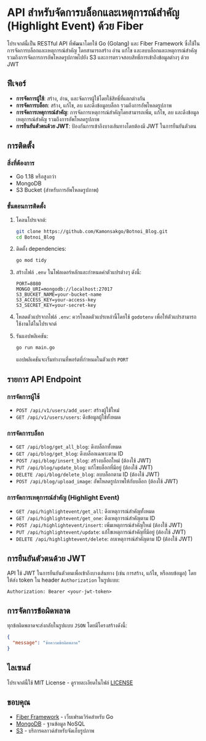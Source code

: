 

# API สำหรับจัดการบล็อกและเหตุการณ์สำคัญ (Highlight Event) ด้วย Fiber

โปรเจกต์นี้เป็น RESTful API ที่พัฒนาโดยใช้ Go (Golang) และ Fiber Framework ซึ่งใช้ในการจัดการบล็อกและเหตุการณ์สำคัญ โดยสามารถสร้าง อ่าน แก้ไข และลบบล็อกและเหตุการณ์สำคัญ รวมถึงการจัดการการอัพโหลดรูปภาพไปยัง S3 และการตรวจสอบสิทธิ์การเข้าถึงข้อมูลต่างๆ ด้วย JWT

## ฟีเจอร์

- **การจัดการผู้ใช้**: สร้าง, อ่าน, และจัดการผู้ใช้โดยใช้สิทธิ์ที่แตกต่างกัน
- **การจัดการบล็อก**: สร้าง, แก้ไข, ลบ และดึงข้อมูลบล็อก รวมถึงการอัพโหลดรูปภาพ
- **การจัดการเหตุการณ์สำคัญ**: การจัดการเหตุการณ์สำคัญโดยสามารถเพิ่ม, แก้ไข, ลบ และดึงข้อมูลเหตุการณ์สำคัญ รวมถึงการอัพโหลดรูปภาพ
- **การยืนยันตัวตนด้วย JWT**: ป้องกันการเข้าถึงบางเส้นทางโดยต้องมี JWT ในการยืนยันตัวตน

## การติดตั้ง

### สิ่งที่ต้องการ

- Go 1.18 หรือสูงกว่า
- MongoDB
- S3 Bucket (สำหรับการอัพโหลดรูปภาพ)

### ขั้นตอนการติดตั้ง

1. โคลนโปรเจกต์:
   ```bash
   git clone https://github.com/Kamonsakgo/Botnoi_Blog.git
   cd Botnoi_Blog
   ```

2. ติดตั้ง dependencies:
   ```bash
   go mod tidy
   ```

3. สร้างไฟล์ `.env` ในโฟลเดอร์หลักและกำหนดค่าตัวแปรต่างๆ ดังนี้:
   ```env
   PORT=8080
   MONGO_URI=mongodb://localhost:27017
   S3_BUCKET_NAME=your-bucket-name
   S3_ACCESS_KEY=your-access-key
   S3_SECRET_KEY=your-secret-key
   ```

4. โหลดตัวแปรจากไฟล์ `.env`:
   ควรโหลดตัวแปรเหล่านี้โดยใช้ `godotenv` เพื่อให้ตัวแปรสามารถใช้งานได้ในโปรเจกต์

5. รันแอปพลิเคชัน:
   ```bash
   go run main.go
   ```

   แอปพลิเคชันจะเริ่มทำงานที่พอร์ตที่กำหนดในตัวแปร `PORT`

## รายการ API Endpoint

### การจัดการผู้ใช้

- `POST /api/v1/users/add_user`: สร้างผู้ใช้ใหม่
- `GET /api/v1/users/users`: ดึงข้อมูลผู้ใช้ทั้งหมด

### การจัดการบล็อก

- `GET /api/blog/get_all_blog`: ดึงบล็อกทั้งหมด
- `GET /api/blog/get_blog`: ดึงบล็อกเฉพาะตาม ID
- `POST /api/blog/insert_blog`: สร้างบล็อกใหม่ (ต้องใช้ JWT)
- `PUT /api/blog/update_blog`: แก้ไขบล็อกที่มีอยู่ (ต้องใช้ JWT)
- `DELETE /api/blog/delete_blog`: ลบบล็อกตาม ID (ต้องใช้ JWT)
- `POST /api/blog/upload_image`: อัพโหลดรูปภาพให้กับบล็อก (ต้องใช้ JWT)

### การจัดการเหตุการณ์สำคัญ (Highlight Event)

- `GET /api/highlightevent/get_all`: ดึงเหตุการณ์สำคัญทั้งหมด
- `GET /api/highlightevent/get_one`: ดึงเหตุการณ์สำคัญตาม ID
- `POST /api/highlightevent/insert`: เพิ่มเหตุการณ์สำคัญใหม่ (ต้องใช้ JWT)
- `PUT /api/highlightevent/update`: แก้ไขเหตุการณ์สำคัญที่มีอยู่ (ต้องใช้ JWT)
- `DELETE /api/highlightevent/delete`: ลบเหตุการณ์สำคัญตาม ID (ต้องใช้ JWT)

## การยืนยันตัวตนด้วย JWT

API ใช้ JWT ในการยืนยันตัวตนเพื่อเข้าถึงบางเส้นทาง (เช่น การสร้าง, แก้ไข, หรือลบข้อมูล) โดยให้ส่ง token ใน header `Authorization` ในรูปแบบ:

```
Authorization: Bearer <your-jwt-token>
```

## การจัดการข้อผิดพลาด

ทุกข้อผิดพลาดจะส่งกลับในรูปแบบ `JSON` โดยมีโครงสร้างดังนี้:

```json
{
  "message": "ข้อความข้อผิดพลาด"
}
```

## ไลเซนส์

โปรเจกต์นี้ใช้ MIT License - ดูรายละเอียดในไฟล์ [LICENSE](LICENSE)

## ขอบคุณ

- [Fiber Framework](https://github.com/gofiber/fiber) - เว็บเฟรมเวิร์คสำหรับ Go
- [MongoDB](https://www.mongodb.com) - ฐานข้อมูล NoSQL
- [S3](https://aws.amazon.com/s3/) - บริการคลาวด์สำหรับจัดเก็บรูปภาพ
